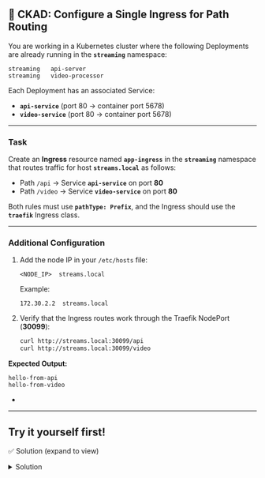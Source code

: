 ## 🧩 **CKAD: Configure a Single Ingress for Path Routing**

You are working in a Kubernetes cluster where the following Deployments are already running in the **`streaming`** namespace:

```
streaming   api-server
streaming   video-processor
```

Each Deployment has an associated Service:

* **`api-service`** (port 80 → container port 5678)
* **`video-service`** (port 80 → container port 5678)

---

### **Task**

Create an **Ingress** resource named **`app-ingress`** in the **`streaming`** namespace that routes traffic for host **`streams.local`** as follows:

* Path `/api` → Service **`api-service`** on port **80**
* Path `/video` → Service **`video-service`** on port **80**

Both rules must use **`pathType: Prefix`**, and the Ingress should use the **`traefik`** Ingress class.

---

### **Additional Configuration**

1. Add the node IP in your `/etc/hosts` file:

   ```
   <NODE_IP>  streams.local
   ```

   Example:

   ```
   172.30.2.2  streams.local
   ```

2. Verify that the Ingress routes work through the Traefik NodePort (**30099**):

   ```bash
   curl http://streams.local:30099/api
   curl http://streams.local:30099/video
   ```

**Expected Output:**

```
hello-from-api
hello-from-video
```

-


---

## Try it yourself first!

✅ Solution (expand to view)
<details><summary>Solution</summary></summary>


1. Apply Ingress:

```bash
kubectl apply -f - <<'EOF'
apiVersion: networking.k8s.io/v1
kind: Ingress
metadata:
  name: app-ingress
  namespace: streaming
  annotations:
    kubernetes.io/ingress.class: "traefik"
spec:
  ingressClassName: traefik
  rules:
  - host: streams.local
    http:
      paths:
      - path: /api
        pathType: Prefix
        backend:
          service:
            name: api-service
            port: { number: 80 }
      - path: /video
        pathType: Prefix
        backend:
          service:
            name: video-service
            port: { number: 80 }
EOF
```

2. Add hosts entry (replace `<NODE_IP>`):

```bash
echo "<NODE_IP> streams.local" | sudo tee -a /etc/hosts
```

3. Test via Traefik NodePort 30099:

```bash
curl http://streams.local:30099/api   # -> hello-from-api
curl http://streams.local:30099/video # -> hello-from-video
```

Done.

</details>
